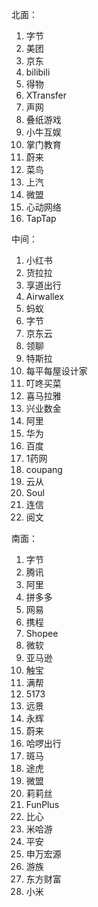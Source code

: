 北面：

1. 字节
2. 美团
3. 京东
4. bilibili
5. 得物
6. XTransfer
7. 声网
8. 叠纸游戏
9. 小牛互娱
10. 掌门教育
11. 蔚来
12. 菜鸟
13. 上汽
14. 微盟
15. 心动网络
16. TapTap





中间：

1. 小红书
2. 货拉拉
3. 享道出行
4. Airwallex
5. 蚂蚁
6. 字节
7. 京东云
8. 领聊
9. 特斯拉
10. 每平每屋设计家
11. 叮咚买菜
12. 喜马拉雅
13. 兴业数金
14. 阿里
15. 华为
16. 百度
17. 1药网
18. coupang
19. 云从
20. Soul
21. 连信
22. 阅文



南面：

1. 字节
2. 腾讯
3. 阿里
4. 拼多多
5. 网易
6. 携程
7. Shopee
8. 微软
9. 亚马逊
10. 触宝
11. 满帮
12. 5173
13. 远景
14. 永辉
15. 蔚来
16. 哈啰出行
17. 斑马
18. 途虎
19. 微盟
20. 莉莉丝
21. FunPlus
22. 比心
23. 米哈游
24. 平安
25. 申万宏源
26. 游族
27. 东方财富
28. 小米


